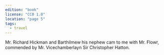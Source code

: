 ```yaml
---
edition: "book"
license: "CC0 1.0"
location: "page 5"
tags:
  - travel
---
```

Mr. Richard Hickman and Barthilmew his nephew
cam to me with Mr. Flowr, commended by Mr. Vicechamberlayn
Sir Christopher Hatton.
